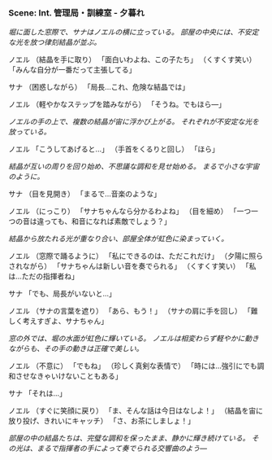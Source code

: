 ### Scene: Int. 管理局・訓練室 - 夕暮れ

*堀に面した窓際で、サナはノエルの横に立っている。*
*部屋の中央には、不安定な光を放つ律刻結晶が並ぶ。*

ノエル
（結晶を手に取り）
「面白いわよね、この子たち」
（くすくす笑い）
「みんな自分が一番だって主張してる」

サナ
（困惑しながら）
「局長...これ、危険な結晶では」

ノエル
（軽やかなステップを踏みながら）
「そうね。でもほら―」

*ノエルの手の上で、複数の結晶が宙に浮かび上がる。*
*それぞれが不安定な光を放っている。*

ノエル
「こうしてあげると...」
（手首をくるりと回し）
「ほら」

*結晶が互いの周りを回り始め、不思議な調和を見せ始める。*
*まるで小さな宇宙のように。*

サナ
（目を見開き）
「まるで...音楽のような」

ノエル
（にっこり）
「サナちゃんなら分かるわよね」
（目を細め）
「一つ一つの音は違っても、和音になれば素敵でしょう？」

*結晶から放たれる光が重なり合い、部屋全体が虹色に染まっていく。*

ノエル
（窓際で踊るように）
「私にできるのは、ただこれだけ」
（夕陽に照らされながら）
「サナちゃんは新しい音を奏でられる」
（くすくす笑い）
「私は...ただの指揮者ね」

サナ
「でも、局長がいないと...」

ノエル
（サナの言葉を遮り）
「あら、もう！」
（サナの肩に手を回し）
「難しく考えすぎよ、サナちゃん」

*窓の外では、堀の水面が虹色に輝いている。*
*ノエルは相変わらず軽やかに動きながらも、その手の動きは正確で美しい。*

ノエル
（不意に）
「でもね」
（珍しく真剣な表情で）
「時には...強引にでも調和させなきゃいけないこともある」

サナ
「それは...」

ノエル
（すぐに笑顔に戻り）
「ま、そんな話は今日はなしよ！」
（結晶を宙に放り投げ、きれいにキャッチ）
「さ、お茶にしましょ！」

*部屋の中の結晶たちは、完璧な調和を保ったまま、静かに輝き続けている。*
*その光は、まるで指揮者の手によって奏でられる交響曲のよう―*